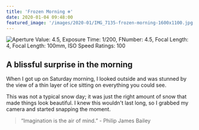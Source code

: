 ```yaml
---
title: 'Frozen Morning ❄️'
date: 2020-01-04 09:48:00
featured_image: '/images/2020-01/IMG_7135-frozen-morning-1600x1100.jpg'
---
```


![Aperture Value: 4.5, Exposure Time: 1/200, FNumber: 4.5, Focal Length: 4, Focal Length: 100mm, ISO Speed Ratings: 100](/images/2020-01/IMG_7135-frozen-morning-1600x1100.jpg)

## A blissful surprise in the morning
When I got up on Saturday morning, I looked outside and was stunned by the view of a thin layer
of ice sitting on everything you could see.

This was not a typical snow day; it was just the right amount of snow that made things look beautiful.
I knew this wouldn't last long, so I grabbed my camera and started snapping the moment.

> “Imagination is the air of mind.” - Philip James Bailey